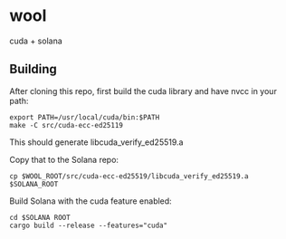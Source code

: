 # wool
cuda + solana

## Building
After cloning this repo, first build the cuda
library and have nvcc in your path:

    export PATH=/usr/local/cuda/bin:$PATH
    make -C src/cuda-ecc-ed25119

This should generate libcuda\_verify\_ed25519.a

Copy that to the Solana repo:

    cp $WOOL_ROOT/src/cuda-ecc-ed25519/libcuda_verify_ed25519.a $SOLANA_ROOT

Build Solana with the cuda feature enabled:

    cd $SOLANA ROOT
    cargo build --release --features="cuda"
